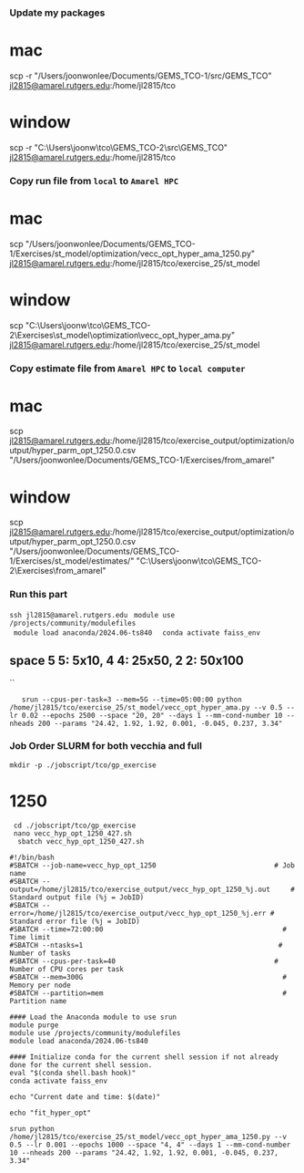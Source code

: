 ### Update my packages
# mac
scp -r "/Users/joonwonlee/Documents/GEMS_TCO-1/src/GEMS_TCO" jl2815@amarel.rutgers.edu:/home/jl2815/tco

# window
scp -r "C:\Users\joonw\tco\GEMS_TCO-2\src\GEMS_TCO" jl2815@amarel.rutgers.edu:/home/jl2815/tco 

### Copy run file from ```local``` to ```Amarel HPC```
# mac

scp "/Users/joonwonlee/Documents/GEMS_TCO-1/Exercises/st_model/optimization/vecc_opt_hyper_ama_1250.py" jl2815@amarel.rutgers.edu:/home/jl2815/tco/exercise_25/st_model

# window

scp "C:\Users\joonw\tco\GEMS_TCO-2\Exercises\st_model\optimization\vecc_opt_hyper_ama.py" jl2815@amarel.rutgers.edu:/home/jl2815/tco/exercise_25/st_model


### Copy estimate file from ```Amarel HPC``` to ```local computer```

# mac
scp jl2815@amarel.rutgers.edu:/home/jl2815/tco/exercise_output/optimization/output/hyper_parm_opt_1250.0.csv "/Users/joonwonlee/Documents/GEMS_TCO-1/Exercises/from_amarel"


# window
scp jl2815@amarel.rutgers.edu:/home/jl2815/tco/exercise_output/optimization/output/hyper_parm_opt_1250.0.csv "/Users/joonwonlee/Documents/GEMS_TCO-1/Exercises/st_model/estimates/"  "C:\\Users\\joonw\\tco\\GEMS_TCO-2\\Exercises\\from_amarel"


### Run this part
```ssh jl2815@amarel.rutgers.edu```
```  module use /projects/community/modulefiles  ```           
```  module load anaconda/2024.06-ts840  ``` 
```  conda activate faiss_env   ```


## space 5 5: 5x10, 4 4: 25x50, 2 2: 50x100
``

```    srun --cpus-per-task=3 --mem=5G --time=05:00:00 python /home/jl2815/tco/exercise_25/st_model/vecc_opt_hyper_ama.py --v 0.5 --lr 0.02 --epochs 2500 --space "20, 20" --days 1 --mm-cond-number 10 --nheads 200 --params "24.42, 1.92, 1.92, 0.001, -0.045, 0.237, 3.34" ```


### Job Order SLURM for both vecchia and full
```mkdir -p ./jobscript/tco/gp_exercise```     

# 1250

```  cd ./jobscript/tco/gp_exercise  ```  
```  nano vecc_hyp_opt_1250_427.sh  ```        
 ```   sbatch vecc_hyp_opt_1250_427.sh   ```

``` 
#!/bin/bash
#SBATCH --job-name=vecc_hyp_opt_1250                             # Job name
#SBATCH --output=/home/jl2815/tco/exercise_output/vecc_hyp_opt_1250_%j.out     # Standard output file (%j = JobID)
#SBATCH --error=/home/jl2815/tco/exercise_output/vecc_hyp_opt_1250_%j.err # Standard error file (%j = JobID)
#SBATCH --time=72:00:00                                            # Time limit
#SBATCH --ntasks=1                                                # Number of tasks
#SBATCH --cpus-per-task=40                                       # Number of CPU cores per task
#SBATCH --mem=300G                                                 # Memory per node
#SBATCH --partition=mem                                            # Partition name

#### Load the Anaconda module to use srun 
module purge                                              
module use /projects/community/modulefiles                 
module load anaconda/2024.06-ts840 

#### Initialize conda for the current shell session if not already done for the current shell session.
eval "$(conda shell.bash hook)"
conda activate faiss_env

echo "Current date and time: $(date)"

echo "fit_hyper_opt"

srun python /home/jl2815/tco/exercise_25/st_model/vecc_opt_hyper_ama_1250.py --v 0.5 --lr 0.001 --epochs 1000 --space "4, 4" --days 1 --mm-cond-number 10 --nheads 200 --params "24.42, 1.92, 1.92, 0.001, -0.045, 0.237, 3.34" 

```






